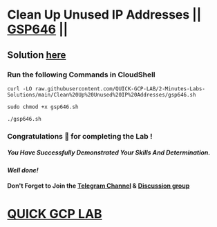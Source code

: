 # Clean Up Unused IP Addresses || [GSP646](https://www.cloudskillsboost.google/focuses/7841?parent=catalog) ||

## Solution [here](https://youtu.be/u9tn1s4GgkU)

### Run the following Commands in CloudShell

```
curl -LO raw.githubusercontent.com/QUICK-GCP-LAB/2-Minutes-Labs-Solutions/main/Clean%20Up%20Unused%20IP%20Addresses/gsp646.sh

sudo chmod +x gsp646.sh

./gsp646.sh
```

### Congratulations 🎉 for completing the Lab !

##### *You Have Successfully Demonstrated Your Skills And Determination.*

#### *Well done!*

#### Don't Forget to Join the [Telegram Channel](https://t.me/quickgcplab) & [Discussion group](https://t.me/quickgcplabchats)

# [QUICK GCP LAB](https://www.youtube.com/@quickgcplab)
